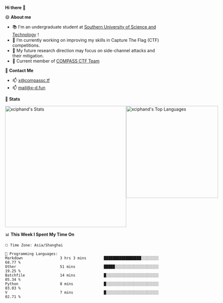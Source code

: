 **Hi there** 👋


😄 **About me**

- 📚 I'm an undergraduate student at [Southern University of Science and Technology](https://www.sustech.edu.cn)！
- 🌱 I’m currently working on improving my skills in Capture The Flag (CTF) competitions.
- 🔭 My future research direction may focus on side-channel attacks and their mitigation.
- 🚩 Current member of [COMPASS CTF Team](https://blog.compassc.tf/) 

👋 **Contact Me**

- 📫 [x@compassc.tf](mailto:x@compassc.tf)
- 📫 [mail@x-d.fun](mailto:mail@x-d.fun)

🌟 **Stats**

<div style="display: flex; justify-content: space-between;">
  <img src="https://github-readme-stats-ten-dusky-26.vercel.app/api?username=xciphand&theme=vue-dark&show_icons=true&hide_border=true&count_private=true" alt="xciphand's Stats" width="395" />
  <img src="https://github-readme-stats-ten-dusky-26.vercel.app/api/top-langs/?username=xciphand&theme=vue-dark&show_icons=true&hide_border=true&layout=compact" alt="xciphand's Top Languages" width="300" />
</div>


<!--START_SECTION:waka-->
📊 **This Week I Spent My Time On** 

```text
🕑︎ Time Zone: Asia/Shanghai

💬 Programming Languages: 
Markdown                 3 hrs 3 mins        █████████████████░░░░░░░░   68.77 % 
Other                    51 mins             █████░░░░░░░░░░░░░░░░░░░░   19.25 % 
Batchfile                14 mins             █░░░░░░░░░░░░░░░░░░░░░░░░   05.34 % 
Python                   8 mins              █░░░░░░░░░░░░░░░░░░░░░░░░   03.03 % 
V                        7 mins              █░░░░░░░░░░░░░░░░░░░░░░░░   02.71 % 
```


<!--END_SECTION:waka-->
